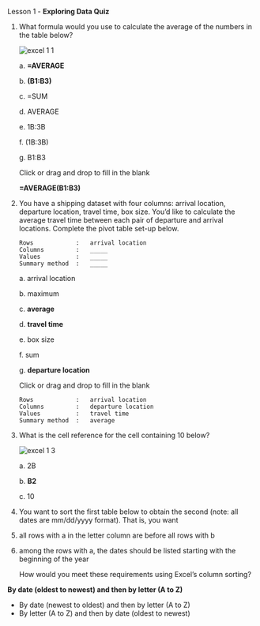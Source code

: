 Lesson 1 - **Exploring Data Quiz**

1.  What formula would you use to calculate the average of the numbers in the table below?

    ![excel 1 1](https://user-images.githubusercontent.com/74751990/205246532-76bfbd8b-9575-478f-a419-f091bb43caf9.jpg)

    a.  **=AVERAGE**
    
    b.  **(B1:B3)**
    
    c.  =SUM

    d.  AVERAGE

    e.  1B:3B
    
    f.  (1B:3B)

    g.  B1:B3

    Click or drag and drop to fill in the blank
    
    **=AVERAGE(B1:B3)**

2.  You have a shipping dataset with four columns: arrival location, departure location, travel time, box size. You’d like to calculate the average travel time between each pair of departure and arrival locations. Complete the pivot table set-up below.

        Rows            :   arrival location
        Columns         :   _____
        Values          :   _____
        Summary method  :   _____

    a.  arrival location
    
    b.  maximum
    
    c.  **average**
    
    d.  **travel time**
    
    e.  box size
    
    f.  sum
    
    g.  **departure location**

    Click or drag and drop to fill in the blank
        
        Rows            :   arrival location
        Columns         :   departure location
        Values          :   travel time
        Summary method  :   average

3.  What is the cell reference for the cell containing 10 below?

    ![excel 1 3](https://user-images.githubusercontent.com/74751990/205676961-e4e61d2b-7920-42c2-ba07-4a220939f332.jpg)

    a.  2B
    
    b.  **B2**
    
    c.  10

4.	You want to sort the first table below to obtain the second (note: all dates are mm/dd/yyyy format). That is, you want
1.	all rows with a in the letter column are before all rows with b
2.	among the rows with a, the dates should be listed starting with the beginning of the year

    How would you meet these requirements using Excel’s column sorting?

**By date (oldest to newest) and then by letter (A to Z)**
-	By date (newest to oldest) and then by letter (A to Z)
-	By letter (A to Z) and then by date (oldest to newest)


